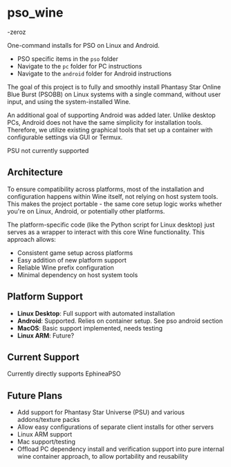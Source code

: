 # pso_wine

-zeroz 

One-command installs for PSO on Linux and Android.
- PSO specific items in the `pso` folder
- Navigate to the `pc` folder for PC instructions
- Navigate to the `android` folder for Android instructions

The goal of this project is to fully and smoothly install Phantasy Star Online Blue Burst (PSOBB) on Linux systems with a single command, without user input, and using the system-installed Wine.

An additional goal of supporting Android was added later. Unlike desktop PCs, Android does not have the same simplicity for installation tools. Therefore, we utilize existing graphical tools that set up a container with configurable settings via GUI or Termux.

PSU not currently supported

## Architecture
To ensure compatibility across platforms, most of the installation and configuration happens within Wine itself, not relying on host system tools. This makes the project portable - the same core setup logic works whether you're on Linux, Android, or potentially other platforms.

The platform-specific code (like the Python script for Linux desktop) just serves as a wrapper to interact with this core Wine functionality. This approach allows:
- Consistent game setup across platforms
- Easy addition of new platform support
- Reliable Wine prefix configuration
- Minimal dependency on host system tools

## Platform Support
- **Linux Desktop**: Full support with automated installation
- **Android**: Supported. Relies on container setup. See pso android section
- **MacOS**: Basic support implemented, needs testing
- **Linux ARM**: Future?

## Current Support
Currently directly supports EphineaPSO

## Future Plans
- Add support for Phantasy Star Universe (PSU) and various addons/texture packs
- Allow easy configurations of separate client installs for other servers
- Linux ARM support
- Mac support/testing
- Offload PC dependency install and verification support into pure internal wine container approach, to allow portability and reusability

